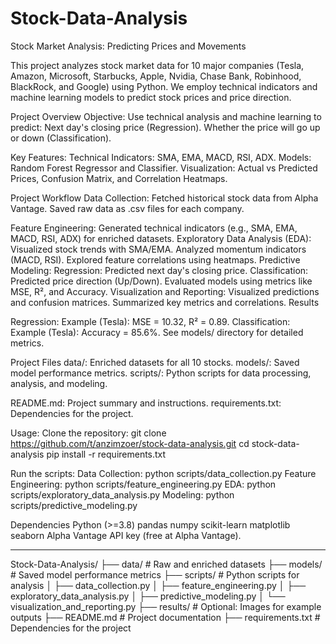 # Stock-Data-Analysis
Stock Market Analysis: Predicting Prices and Movements

This project analyzes stock market data for 10 major companies (Tesla, Amazon, Microsoft, Starbucks, Apple, Nvidia, Chase Bank, Robinhood, BlackRock, and Google) using Python. We employ technical indicators and machine learning models to predict stock prices and price direction.

Project Overview
Objective: Use technical analysis and machine learning to predict:
Next day's closing price (Regression).
Whether the price will go up or down (Classification).

Key Features:
Technical Indicators: SMA, EMA, MACD, RSI, ADX.
Models: Random Forest Regressor and Classifier.
Visualization: Actual vs Predicted Prices, Confusion Matrix, and Correlation Heatmaps.

Project Workflow
Data Collection:
Fetched historical stock data from Alpha Vantage.
Saved raw data as .csv files for each company.

Feature Engineering:
Generated technical indicators (e.g., SMA, EMA, MACD, RSI, ADX) for enriched datasets.
Exploratory Data Analysis (EDA):
Visualized stock trends with SMA/EMA.
Analyzed momentum indicators (MACD, RSI).
Explored feature correlations using heatmaps.
Predictive Modeling:
Regression: Predicted next day's closing price.
Classification: Predicted price direction (Up/Down).
Evaluated models using metrics like MSE, R², and Accuracy.
Visualization and Reporting:
Visualized predictions and confusion matrices.
Summarized key metrics and correlations.
Results

Regression:
Example (Tesla): MSE = 10.32, R² = 0.89.
Classification:
Example (Tesla): Accuracy = 85.6%.
See models/ directory for detailed metrics.

Project Files
data/: Enriched datasets for all 10 stocks.
models/: Saved model performance metrics.
scripts/: Python scripts for data processing, analysis, and modeling.

README.md: Project summary and instructions.
requirements.txt: Dependencies for the project.

Usage:
Clone the repository:
git clone https://github.com/t/anzimzoer/stock-data-analysis.git
cd stock-data-analysis
pip install -r requirements.txt

Run the scripts:
Data Collection: python scripts/data_collection.py
Feature Engineering: python scripts/feature_engineering.py
EDA: python scripts/exploratory_data_analysis.py
Modeling: python scripts/predictive_modeling.py

Dependencies
Python (>=3.8)
pandas
numpy
scikit-learn
matplotlib
seaborn
Alpha Vantage API key (free at Alpha Vantage).

________________________________________________________________
Stock-Data-Analysis/
├── data/                # Raw and enriched datasets
├── models/              # Saved model performance metrics
├── scripts/             # Python scripts for analysis
│   ├── data_collection.py
│   ├── feature_engineering.py
│   ├── exploratory_data_analysis.py
│   ├── predictive_modeling.py
│   └── visualization_and_reporting.py
├── results/             # Optional: Images for example outputs
├── README.md            # Project documentation
├── requirements.txt     # Dependencies for the project

